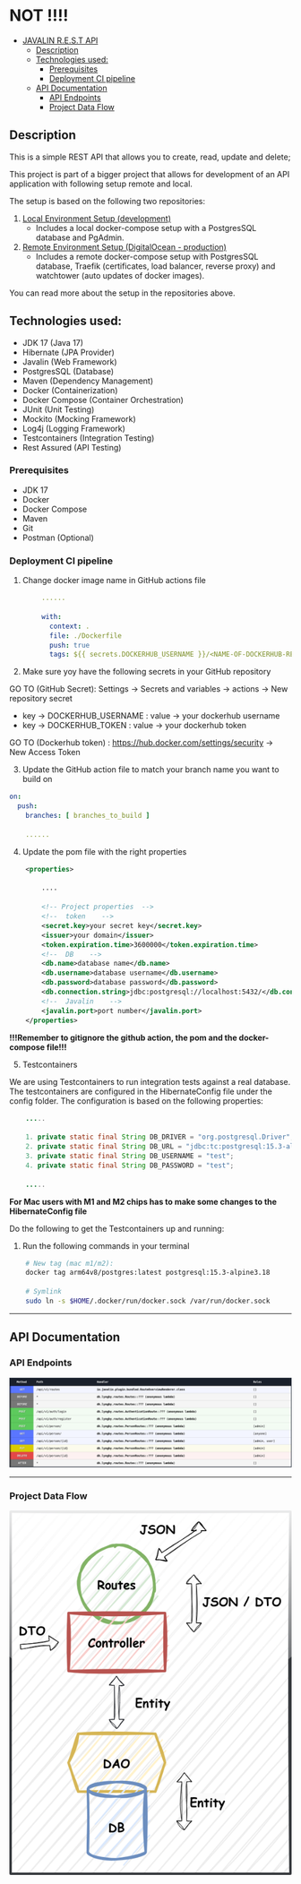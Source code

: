 [//]: # (# JAVALIN R.E.S.T API)
# NOT !!!!

<!-- TOC -->
* [JAVALIN R.E.S.T API](#javalin-rest-api)
  * [Description](#description)
  * [Technologies used:](#technologies-used)
    * [Prerequisites](#prerequisites)
    * [Deployment CI pipeline](#deployment-ci-pipeline)
  * [API Documentation](#api-documentation)
    * [API Endpoints](#api-endpoints)
    * [Project Data Flow](#project-data-flow)
<!-- TOC -->

## Description

This is a simple REST API that allows you to create, read, update and delete;

This project is part of a bigger project that allows for development of an API application with following setup remote and local.

The setup is based on the following two repositories:
1. [Local Environment Setup (development)](https://github.com/tysker/3sem-traefik-setup-local)
   - Includes a local docker-compose setup with a PostgresSQL database and PgAdmin.
2. [Remote Environment Setup (DigitalOcean - production)](https://github.com/tysker/3sem-traefik-setup-remote)
   - Includes a remote docker-compose setup with PostgresSQL database, Traefik (certificates, load balancer, reverse proxy) and watchtower (auto updates of docker images).

You can read more about the setup in the repositories above.

## Technologies used:

- JDK 17 (Java 17)
- Hibernate (JPA Provider)
- Javalin (Web Framework)
- PostgresSQL (Database)
- Maven (Dependency Management)
- Docker (Containerization)
- Docker Compose (Container Orchestration)
- JUnit (Unit Testing)
- Mockito (Mocking Framework)
- Log4j (Logging Framework)
- Testcontainers (Integration Testing)
- Rest Assured (API Testing)

### Prerequisites

- JDK 17
- Docker
- Docker Compose
- Maven
- Git
- Postman (Optional)

### Deployment CI pipeline

1. Change docker image name in GitHub actions file

```yaml
        ......
        
        with:
          context: .
          file: ./Dockerfile
          push: true
          tags: ${{ secrets.DOCKERHUB_USERNAME }}/<NAME-OF-DOCKERHUB-REPOSITORY>:<DOCKER-TAG>
```

2. Make sure yoy have the following secrets in your GitHub repository

GO TO (GitHub Secret): Settings -> Secrets and variables -> actions -> New repository secret

- key -> DOCKERHUB_USERNAME : value -> your dockerhub username
- key -> DOCKERHUB_TOKEN : value -> your dockerhub token

GO TO (Dockerhub token) : https://hub.docker.com/settings/security -> New Access Token

3. Update the GitHub action file to match your branch name you want to build on

```yaml
on:
  push:
    branches: [ branches_to_build ]

    ......
```

4. Update the pom file with the right properties

```xml
    <properties>
        
        ....
    
        <!-- Project properties  -->
        <!--  token    -->
        <secret.key>your secret key</secret.key>
        <issuer>your domain</issuer>
        <token.expiration.time>3600000</token.expiration.time>
        <!--  DB    -->
        <db.name>database name</db.name>
        <db.username>database username</db.username>
        <db.password>database password</db.password>
        <db.connection.string>jdbc:postgresql://localhost:5432/</db.connection.string>
        <!--  Javalin    -->
        <javalin.port>port number</javalin.port>
    </properties>
```

**!!!Remember to gitignore the github action, the pom and the docker-compose file!!!**

5. Testcontainers

We are using Testcontainers to run integration tests against a real database. The testcontainers are configured in
the HibernateConfig file under the config folder. The configuration is based on the following properties:

```java
    .....

    1. private static final String DB_DRIVER = "org.postgresql.Driver";
    2. private static final String DB_URL = "jdbc:tc:postgresql:15.3-alpine3.18:///test_db";
    3. private static final String DB_USERNAME = "test";
    4. private static final String DB_PASSWORD = "test";

    .....

```
**For Mac users with M1 and M2 chips has to make some changes to the HibernateConfig file**


Do the following to get the Testcontainers up and running:

1. Run the following commands in your terminal

```bash 
    # New tag (mac m1/m2): 
    docker tag arm64v8/postgres:latest postgresql:15.3-alpine3.18
    
    # Symlink
    sudo ln -s $HOME/.docker/run/docker.sock /var/run/docker.sock
```

***

## API Documentation

### API Endpoints

<img src="./images/routes.png" alt="API endpoints">

***

### Project Data Flow

<img src="./images/javalin_project_flow.drawio.png" alt="DTO Flow">